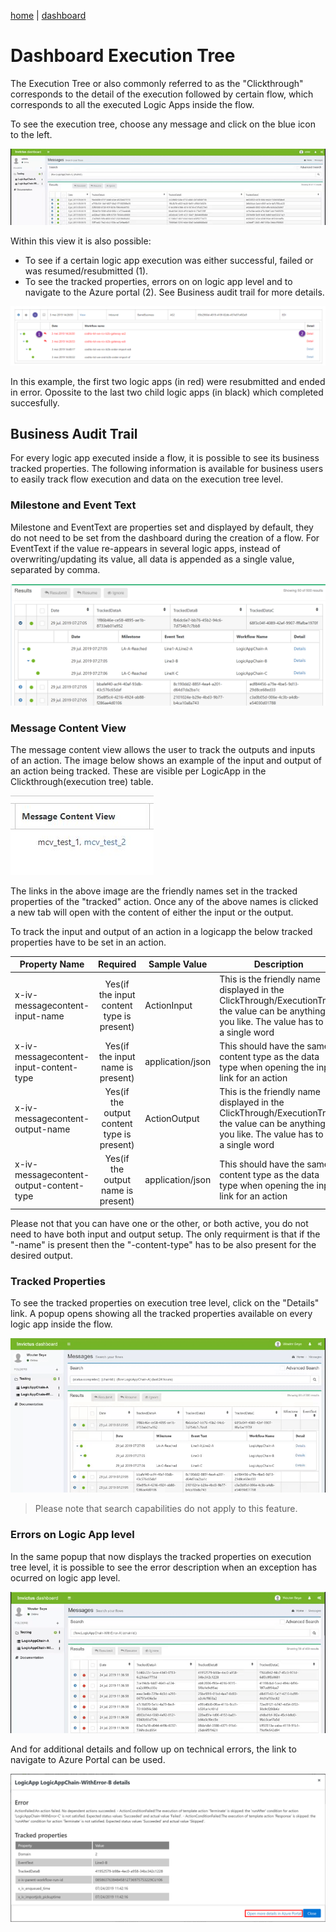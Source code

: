[home](../README.md) | [dashboard](dashboard.md)

# Dashboard Execution Tree

The Execution Tree or also commonly referred to as the "Clickthrough" corresponds to the detail of the execution followed by certain flow, which corresponds to all the executed Logic Apps inside the flow. 

To see the execution tree, choose any message and click on the blue icon to the left.

![execution tree](../images/dsb-executiontree.gif)

Within this view it is also possible:

* To see if a certain logic app execution was either successful, failed or was resumed/resubmitted (1).
* To see the tracked properties, errors on on logic app level and to navigate to the Azure portal (2). See Business audit trail for more details.

![clickthrough](../images/dsb-clickthrough.png)

In this example, the first two logic apps (in red) were resubmitted and ended in error.  Opossite to the last two child logic apps (in black) which completed succesfully.

## Business Audit Trail

For every logic app executed inside a flow, it is possible to see its business tracked properties.  The following information is available for business users to easily track flow execution and data on the execution tree level.

### Milestone and Event Text

Milestone and EventText are properties set and displayed by default, they do not need to be set from the dashboard during the creation of a flow. For EventText if the value re-appears in several logic apps, instead of overwriting/updating its value, all data is appended as a single value, separated by comma.

![milestone](../images/dsb-auditmilestone.png)

### Message Content View

The message content view allows the user to track the outputs and inputs of an action. The image below shows an example of the input and output of an action being tracked. These are visible per LogicApp in the Clickthrough(execution tree) table.

![milestone](../images/dashboard/mcv1.JPG)

The links in the above image are the friendly names set in the tracked properties of the "tracked" action. Once any of the above names is clicked a new tab will open with the content of either the input or the output.

To track the input and output of an action in a logicapp the below tracked properties have to be set in an action.

|Property Name|Required|Sample Value|Description|
| --- | :---: | --- | --- |
|x-iv-messagecontent-input-name|Yes(if the input content type is present)|ActionInput|This is the friendly name displayed in the ClickThrough/ExecutionTree, the value can be anything you like. The value has to be a single word|
|x-iv-messagecontent-input-content-type|Yes(if the input name is present)|application/json|This should have the same content type as the data type when opening the input link for an action|
|x-iv-messagecontent-output-name|Yes(if the output content type is present)|ActionOutput|This is the friendly name displayed in the ClickThrough/ExecutionTree, the value can be anything you like. The value has to be a single word|
|x-iv-messagecontent-output-content-type|Yes(if the output name is present)|application/json|This should have the same content type as the data type when opening the input link for an action|

Please not that you can have one or the other, or both active, you do not need to have both input and output setup. The only requirment is that if the "-name" is present then the "-content-type" has to be also present for the desired output.

### Tracked Properties

To see the tracked properties on execution tree level, click on the "Details" link. A popup opens showing all the tracked properties available on every logic app inside the flow.

![properties](../images/dsb-audittrackedproperties.gif)

> Please note that search capabilities do not apply to this feature.

### Errors on Logic App level

In the same popup that now displays the tracked properties on execution tree level,  it is possible to see the error description when an exception has ocurred on logic app level.

![errors](../images/dsb-auditerrors.gif)

And for additional details and follow up on technical errors,  the link to navigate to Azure Portal can be used.

![error detail](../images/dsb-auditerrordetail.png)
